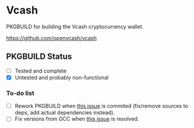 # Vcash
PKGBUILD for building the Vcash cryptocurrency wallet.  

https://github.com/openvcash/vcash  

## PKGBUILD Status  
- [ ] Tested and complete  
- [x] Untested and probably non-functional

### To-do list  
- [ ] Rework PKGBUILD when [this issue](https://github.com/openvcash/vcash/pull/4) is commited (fix/remove sources to deps, add actual dependencies instead).
- [ ] Fix versions from GCC when [this issue](https://github.com/openvcash/vcash/issues/14) is resolved.
